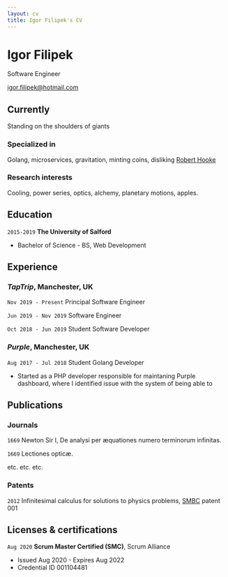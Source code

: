 ```yaml
---
layout: cv
title: Igor Filipek's CV
---
```

# Igor Filipek
Software Engineer

<div id="webaddress">
<a href="igor.filipek@hotmail.com">igor.filipek@hotmail.com</a>
</div>


## Currently

Standing on the shoulders of giants

### Specialized in
Golang, microservices, gravitation, minting coins, disliking [Robert Hooke](http://en.wikipedia.org/wiki/Robert_Hooke)


### Research interests

Cooling, power series, optics, alchemy, planetary motions, apples.


## Education

`2015-2019`
__The University of Salford__

- Bachelor of Science - BS, Web Development


## Experience

### *TapTrip*, Manchester, UK

`Nov 2019 - Present`
Principal Software Engineer

`Jun 2019 - Nov 2019`
Software Engineer

`Oct 2018 - Jun 2019`
Student Software Developer

### *Purple*, Manchester, UK

`Aug 2017 - Jul 2018`
Student Golang Developer

- Started as a PHP developer responsible for maintaning Purple dashboard, where I identified issue with the system of being able to  

## Publications

<!-- A list is also available [online](http://scholar.google.co.uk/citations?user=LTOTl0YAAAAJ) -->

### Journals

`1669`
Newton Sir I, De analysi per æquationes numero terminorum infinitas. 

`1669`
Lectiones opticæ.

etc. etc. etc.

### Patents

`2012`
Infinitesimal calculus for solutions to physics problems, [SMBC](http://www.techdirt.com/articles/20121011/09312820678/if-patents-had-been-around-time-newton.shtml) patent 001


## Licenses & certifications

`Aug 2020`
__Scrum Master Certified (SMC)__, Scrum Alliance

- Issued Aug 2020 - Expires Aug 2022
- Credential ID 001104481

<!-- ### Footer

Last updated: Nov 2021 -->


